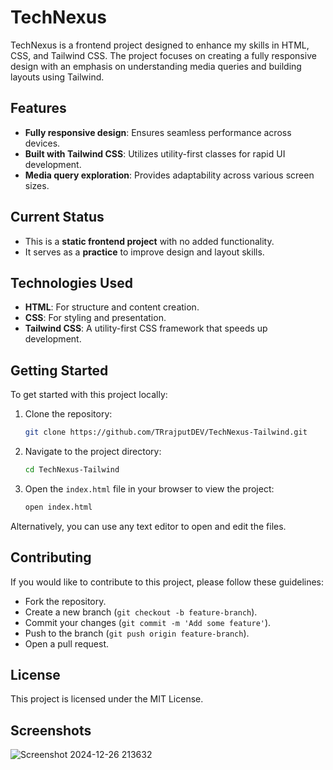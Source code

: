 # TechNexus

TechNexus is a frontend project designed to enhance my skills in HTML, CSS, and Tailwind CSS. The project focuses on creating a fully responsive design with an emphasis on understanding media queries and building layouts using Tailwind.

## Features
- **Fully responsive design**: Ensures seamless performance across devices.
- **Built with Tailwind CSS**: Utilizes utility-first classes for rapid UI development.
- **Media query exploration**: Provides adaptability across various screen sizes.

## Current Status
- This is a **static frontend project** with no added functionality.
- It serves as a **practice** to improve design and layout skills.

## Technologies Used
- **HTML**: For structure and content creation.
- **CSS**: For styling and presentation.
- **Tailwind CSS**: A utility-first CSS framework that speeds up development.

## Getting Started
To get started with this project locally:

1. Clone the repository:
    ```bash
    git clone https://github.com/TRrajputDEV/TechNexus-Tailwind.git
    ```

2. Navigate to the project directory:
    ```bash
    cd TechNexus-Tailwind
    ```

3. Open the `index.html` file in your browser to view the project:
    ```bash
    open index.html
    ```

Alternatively, you can use any text editor to open and edit the files.

## Contributing
If you would like to contribute to this project, please follow these guidelines:
- Fork the repository.
- Create a new branch (`git checkout -b feature-branch`).
- Commit your changes (`git commit -m 'Add some feature'`).
- Push to the branch (`git push origin feature-branch`).
- Open a pull request.

## License
This project is licensed under the MIT License.

## Screenshots
![Screenshot 2024-12-26 213632](https://github.com/user-attachments/assets/40dadd16-0c59-44e2-95bc-3adcd7180c28)
